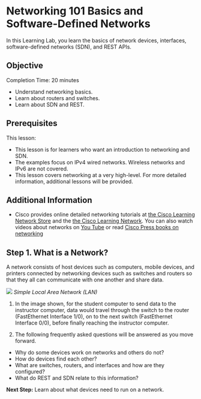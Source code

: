
# Networking 101 Basics and Software-Defined Networks

In this Learning Lab, you learn the basics of network devices, interfaces, software-defined networks (SDN), and REST APIs.


## Objective

Completion Time: 20 minutes

* Understand networking basics.
* Learn about routers and switches.
* Learn about SDN and REST.


## Prerequisites

This lesson:
* This lesson is for learners who want an introduction to networking and SDN.
* The examples focus on IPv4 wired networks. Wireless networks and IPv6 are not covered.
* This lesson covers networking at a very high-level. For more detailed information, additional lessons will be provided.

## Additional Information

* Cisco provides online detailed networking tutorials at <a href="https://learningnetworkstore.cisco.com/">the Cisco Learning Network Store</a> and the <a href="https://learningnetwork.cisco.com/welcome"> the Cisco Learning Network</a>. You can also watch videos about networks on <a href="https://www.youtube.com/watch?v=Tln2dwj4WyA&list=PLOs8frNRg7sCWxsuAd2zujEQ-Kwy1Bm04">You Tube</a> or read <a href="http://www.ciscopress.com/">Cisco Press books on networking</a>


## Step 1. What is a Network?

A network consists of host devices such as computers, mobile devices, and printers connected by networking devices such as switches and routers so that they all can communicate with one another and share data.

![](/posts/files/networking-101-the-basics/assets/images/the-network.png)
*Simple Local Area Network (LAN)*

1. In the image shown, for the student computer to send data to the instructor computer, data would travel through the switch to the router (FastEthernet Interface 1/0), on to the next switch (FastEthernet Interface 0/0), before finally reaching the instructor computer.

2. The following frequently asked questions will be answered as you move forward.
  * Why do some devices work on networks and others do not?
  * How do devices find each other?
  * What are switches, routers, and interfaces and how are they configured?
  * What do REST and SDN relate to this information?

**Next Step:**  Learn about what devices need to run on a network.

